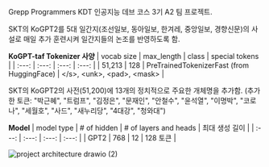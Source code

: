 Grepp Programmers KDT 인공지능 데브 코스 3기 A2 팀 프로젝트.

SKT의 KoGPT2를 5대 일간지(조선일보, 동아일보, 한겨레, 중앙일보, 경향신문)의 사설로 매일 추가 훈련시켜 일간지들의 논조를 반영하도록 함.  

**KoGPT-taf Tokenizer 사양**
| vocab size | max_length | class | special tokens |
| :---: | :---: | :---: | :---: |
| 51,213 | 128 | PreTrainedTokenizerFast (from HuggingFace) | \</s>,  \<unk>, \<pad>, \<mask> |

SKT의 KoGPT2의 사전(51,200)에 13개의 정치적으로 주요한 개체명을 추가함. (추가한 토큰: "박근혜", "트럼프", "김정은", "문재인", "안철수", "윤석열", "이명박", "코로나", "세월호", "사드", "새누리당", "4대강", "청와대")

**Model**
| model type | # of hidden | # of layers and heads | 최대 생성 길이 |
| :---: | :---: | :---: | :---: |
| GPT2 | 768 | 12 | 128 토큰 |



![project architecture drawio (2)](https://user-images.githubusercontent.com/83438381/163582843-4e0869d0-67dd-4dc9-889e-fe034b784275.png)
